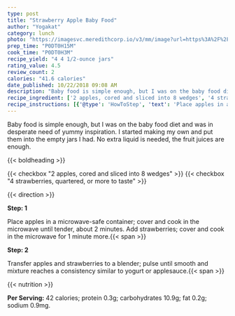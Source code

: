 ```yaml
---
type: post
title: "Strawberry Apple Baby Food"
author: "Yogakat"
category: lunch
photo: "https://imagesvc.meredithcorp.io/v3/mm/image?url=https%3A%2F%2Fimages.media-allrecipes.com%2Fuserphotos%2F5335325.jpg"
prep_time: "P0DT0H15M"
cook_time: "P0DT0H3M"
recipe_yield: "4 4 1/2-ounce jars"
rating_value: 4.5
review_count: 2
calories: "41.6 calories"
date_published: 10/22/2018 09:08 AM
description: "Baby food is simple enough, but I was on the baby food diet and was in desperate need of yummy inspiration. I started making my own and put them into the empty jars I had. No extra liquid is needed, the fruit juices are enough."
recipe_ingredient: ['2 apples, cored and sliced into 8 wedges', '4 strawberries, quartered, or more to taste']
recipe_instructions: [{'@type': 'HowToStep', 'text': 'Place apples in a microwave-safe container; cover and cook in the microwave until tender, about 2 minutes. Add strawberries; cover and cook in the microwave for 1 minute more.\n'}, {'@type': 'HowToStep', 'text': 'Transfer apples and strawberries to a blender; pulse until smooth and mixture reaches a consistency similar to yogurt or applesauce.\n'}]
---
```


Baby food is simple enough, but I was on the baby food diet and was in desperate need of yummy inspiration. I started making my own and put them into the empty jars I had. No extra liquid is needed, the fruit juices are enough. 

{{< boldheading >}}

{{< checkbox "2  apples, cored and sliced into 8 wedges" >}}
{{< checkbox "4  strawberries, quartered, or more to taste" >}}


{{< direction >}}

**Step: 1**

Place apples in a microwave-safe container; cover and cook in the microwave until tender, about 2 minutes. Add strawberries; cover and cook in the microwave for 1 minute more.{{< span >}}

**Step: 2**

Transfer apples and strawberries to a blender; pulse until smooth and mixture reaches a consistency similar to yogurt or applesauce.{{< span >}}

{{< nutrition >}}

**Per Serving:** 42 calories; protein 0.3g; carbohydrates 10.9g; fat 0.2g; sodium 0.9mg.